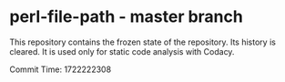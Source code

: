 # perl-file-path - master branch

This repository contains the frozen state of the repository.
Its history is cleared. It is used only for static code
analysis with Codacy.

Commit Time: 1722222308
